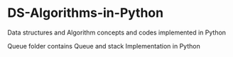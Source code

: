 # DS-Algorithms-in-Python
Data structures and Algorithm concepts and codes implemented in Python

Queue folder contains Queue and stack Implementation in Python
